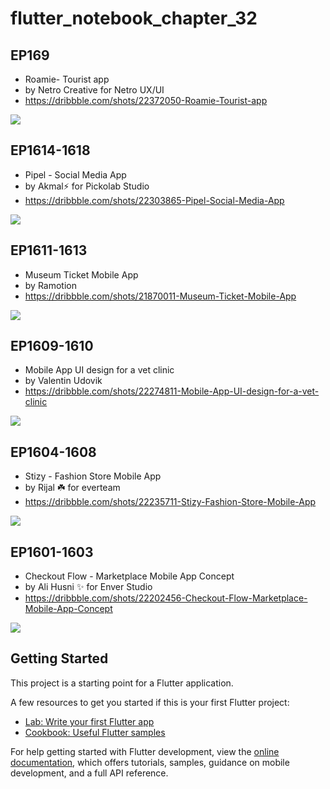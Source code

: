 # flutter_notebook_chapter_32

## EP169

- Roamie- Tourist app
- by Netro Creative for Netro UX/UI
- https://dribbble.com/shots/22372050-Roamie-Tourist-app

<img src="https://cdn.dribbble.com/userupload/9563025/file/original-67102b79a773790f36325a03cd980a3d.jpg?resize=1600x1200"/>

## EP1614-1618

- Pipel - Social Media App
- by Akmal⚡ for Pickolab Studio
- https://dribbble.com/shots/22303865-Pipel-Social-Media-App

<img src="https://cdn.dribbble.com/userupload/9379674/file/original-78eb6e4e4e6ae76002e91a874b21776d.jpg?resize=1600x1202"/>

## EP1611-1613

- Museum Ticket Mobile App
- by Ramotion
- https://dribbble.com/shots/21870011-Museum-Ticket-Mobile-App

<img src="https://cdn.dribbble.com/userupload/8188430/file/original-cd60c2b59329578bc2c29664677ca0ea.png?resize=1600x1200"/>

## EP1609-1610

- Mobile App UI design for a vet clinic
- by Valentin Udovik
- https://dribbble.com/shots/22274811-Mobile-App-UI-design-for-a-vet-clinic

<img src="https://cdn.dribbble.com/userupload/9302096/file/original-233000f09ba54d5966d9966ff41473f5.png?resize=1600x1200"/>

## EP1604-1608

- Stizy - Fashion Store Mobile App
- by Rijal ☘️ for everteam
- https://dribbble.com/shots/22235711-Stizy-Fashion-Store-Mobile-App

<img src="https://cdn.dribbble.com/userupload/9199343/file/original-2617b4df322f1ea03da55e54f006713d.jpg?resize=1600x1200"/>

## EP1601-1603

- Checkout Flow - Marketplace Mobile App Concept
- by Ali Husni ✨ for Enver Studio
- https://dribbble.com/shots/22202456-Checkout-Flow-Marketplace-Mobile-App-Concept

<img src="https://cdn.dribbble.com/userupload/9113668/file/original-069cf166527e4a0844b0f9652572383c.png?resize=1905x1429"/>

## Getting Started

This project is a starting point for a Flutter application.

A few resources to get you started if this is your first Flutter project:

- [Lab: Write your first Flutter app](https://docs.flutter.dev/get-started/codelab)
- [Cookbook: Useful Flutter samples](https://docs.flutter.dev/cookbook)

For help getting started with Flutter development, view the
[online documentation](https://docs.flutter.dev/), which offers tutorials,
samples, guidance on mobile development, and a full API reference.
